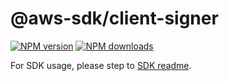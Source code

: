 # @aws-sdk/client-signer

[![NPM version](https://img.shields.io/npm/v/@aws-sdk/client-signer/beta.svg)](https://www.npmjs.com/package/@aws-sdk/client-signer)
[![NPM downloads](https://img.shields.io/npm/dm/@aws-sdk/client-signer.svg)](https://www.npmjs.com/package/@aws-sdk/client-signer)

For SDK usage, please step to [SDK readme](https://github.com/aws/aws-sdk-js-v3).

